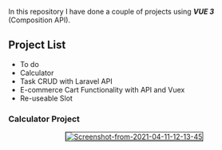 In this repository I have done a couple of projects using **_VUE 3_** (Composition API).

## Project List

- To do
- Calculator
- Task CRUD with Laravel API
- E-commerce Cart Functionality with API and Vuex
- Re-useable Slot

### Calculator Project

<p align="center"><a href="https://ibb.co/s1fXYNZ"><img src="https://www.linkpicture.com/q/Screenshot-from-2021-10-20-22-35-15.png" alt="Screenshot-from-2021-04-11-12-13-45" border="1" /></a></p>
